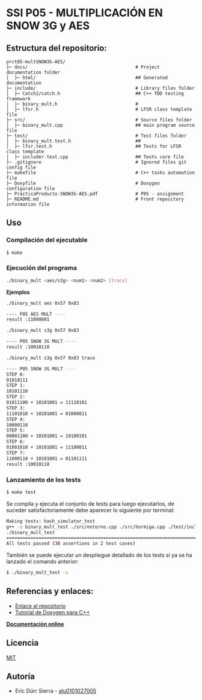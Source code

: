 # SSI P05 - MULTIPLICACIÓN EN SNOW 3G y AES

## Estructura del repositorio:

```
prct05-multSNOW3G-AES/
├─ docs/                                        # Project documentation folder
│  ├─ html/                                     ## Generated documentation  
├─ include/                                     # Library files folder
│  ├─ Catch2/catch.h                            ## C++ TDD testing framework
│  ├─ binary_mult.h                             #
│  ├─ lfsr.h                                    # LFSR class template file
├─ src/                                         # Source files folder
│  ├─ binary_mult.cpp                           ## main program source file
├─ test/                                        # Test files folder
│  ├─ binary_mult.test.h                        ##  
│  ├─ lfsr.test.h                               ## Tests for LFSR class template  
│  ├─ includer.test.cpp                         ## Tests core file 
├─ .gitignore                                   # Ignored files git config file
├─ makefile                                     # C++ tasks automation file
├─ Doxyfile                                     # Doxygen configuration file 
├─ PracticaProducto-SNOW3G-AES.pdf              # P05 - assignment
├─ README.md                                    # Front repository information file
```

## Uso

### **Compilación del ejecutable**

```bash
$ make
```

### **Ejecución del programa**

```bash
./binary_mult <aes/s3g> <num1> <num2> [trace]
```

**Ejemplos**

```bash
./binary_mult aes 0x57 0x83 

---- P05 AES MULT ----
result :11000001

```

```bash
./binary_mult s3g 0x57 0x83 

---- P05 SNOW 3G MULT ----
result :10010110

```

```bash
./binary_mult s3g 0x57 0x83 trace 

---- P05 SNOW 3G MULT ----
STEP 0: 
01010111
STEP 1: 
10101110
STEP 2: 
01011100 + 10101001 = 11110101
STEP 3: 
11101010 + 10101001 = 01000011
STEP 4: 
10000110
STEP 5: 
00001100 + 10101001 = 10100101
STEP 6: 
01001010 + 10101001 = 11100011
STEP 7: 
11000110 + 10101001 = 01101111
result :10010110


```

### **Lanzamiento de los tests**
```bash
$ make test
```

Se compila y ejecuta el conjunto de tests para luego ejecutarlos, de suceder satisfactoriamente debe aparecer lo siguiente por terminal:

```bash
Making tests: hash_simulator_test
g++ -o binary_mult_test ./src/entorno.cpp ./src/hormiga.cpp ./test/includer.test.cpp
./binary_mult_test
===============================================================================
All tests passed (38 assertions in 2 test cases)
```

También se puede ejecutar un despliegue detallado de los tests si ya se ha lanzado el comando anterior:

```bash
$ ./binary_mult_test -s
```

## Referencias y enlaces:

- [Enlace al repositorio](https://github.com/Eric-Durr/PRCT05-SNOW3G_AES_MULT)
- [Tutorial de Doxygen para C++](https://caiorss.github.io/C-Cpp-Notes/Doxygen-documentation.html)

**[Documentación online](https://eric-durr.github.io/PRCT05-SNOW3G_AES_MULT/)**

## Licencia

[MIT](https://choosealicense.com/licenses/mit/)

## Autoría

- Eric Dürr Sierra - [alu0101027005](alu0101027005@ull.edu.es)


